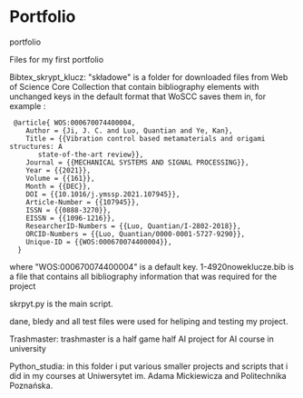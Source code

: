 # Portfolio
portfolio

Files for my first portfolio

Bibtex_skrypt_klucz:
  "składowe" is a folder for downloaded files from Web of Science Core Collection that contain bibliography
  elements with unchanged keys in the default format that WoSCC saves them in, for example :
     
     @article{ WOS:000670074400004,
        Author = {Ji, J. C. and Luo, Quantian and Ye, Kan},
        Title = {{Vibration control based metamaterials and origami structures: A
           state-of-the-art review}},
        Journal = {{MECHANICAL SYSTEMS AND SIGNAL PROCESSING}},
        Year = {{2021}},
        Volume = {{161}},
        Month = {{DEC}},
        DOI = {{10.1016/j.ymssp.2021.107945}},
        Article-Number = {{107945}},
        ISSN = {{0888-3270}},
        EISSN = {{1096-1216}},
        ResearcherID-Numbers = {{Luo, Quantian/I-2802-2018}},
        ORCID-Numbers = {{Luo, Quantian/0000-0001-5727-9290}},
        Unique-ID = {{WOS:000670074400004}},
      }
      
  where "WOS:000670074400004" is a default key.
  1-4920noweklucze.bib is a file that contains all bibliography information that was required for the project
      
  skrpyt.py is the main script.
      
  dane, bledy and all test files were used for heliping and testing my project.
      
      
      
Trashmaster:
  trashmaster is a half game half AI project for AI course in university
  
  
  
Python_studia:
  in this folder i put various smaller projects and scripts that i did in my courses at 
  Uniwersytet im. Adama Mickiewicza and Politechnika Poznańska.
  
  
  
  
  
  
  
  
